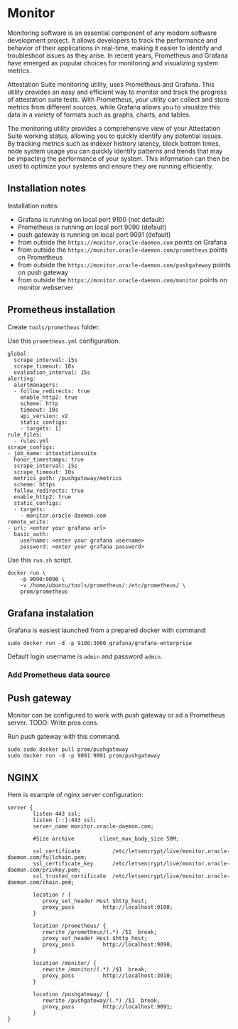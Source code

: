# Monitor

Monitoring software is an essential component of any modern software development project. It allows developers to track the performance and behavior of their applications in real-time, making it easier to identify and troubleshoot issues as they arise. In recent years, Prometheus and Grafana have emerged as popular choices for monitoring and visualizing system metrics.

Attestation Suite monitoring utility, uses Prometheus and Grafana. This utility provides an easy and efficient way to monitor and track the progress of attestation suite tests. With Prometheus, your utility can collect and store metrics from different sources, while Grafana allows you to visualize this data in a variety of formats such as graphs, charts, and tables.

The monitoring utility provides a comprehensive view of your Attestation Suite working status, allowing you to quickly identify any potential issues. By tracking metrics such as indexer histrory latency, block bottom times, node system usage you can quickly identify patterns and trends that may be impacting the performance of your system. This information can then be used to optimize your systems and ensure they are running efficiently.

## Installation notes

Installation notes:
- Grafana is running on local port 9100 (not default)
- Prometheus is running on local port 9090 (default)
- push gateway is running on local port 9091 (default)
- from outside the `https://monitor.oracle-daemon.com` points on Grafana
- from outside the `https://monitor.oracle-daemon.com/prometheus` points on Prometheus
- from outside the `https://monitor.oracle-daemon.com/pushgateway` points on push gateway
- from outside the `https://monitor.oracle-daemon.com/monitor` points on monitor webserver


## Prometheus installation

Create `tools/prometheus` folder.

Use this `prometheus.yml` configuration.
```
global:
  scrape_interval: 15s
  scrape_timeout: 10s
  evaluation_interval: 15s
alerting:
  alertmanagers:
  - follow_redirects: true
    enable_http2: true
    scheme: http
    timeout: 10s
    api_version: v2
    static_configs:
    - targets: []
rule_files:
  - rules.yml
scrape_configs:
- job_name: attestationsuite
  honor_timestamps: true
  scrape_interval: 15s
  scrape_timeout: 10s
  metrics_path: /pushgateway/metrics
  scheme: https
  follow_redirects: true
  enable_http2: true
  static_configs:
  - targets:
    - monitor.oracle-daemon.com
remote_write:
- url: <enter your grafana url>
  basic_auth:
    username: <enter your grafana username>
    password: <enter your grafana password>
```

Use this `run.sh` script.
```
docker run \
    -p 9090:9090 \
    -v /home/ubuntu/tools/prometheus/:/etc/prometheus/ \
    prom/prometheus
```


## Grafana instalation

Grafana is easiest launched from a prepared docker with command:
```
sudo docker run -d -p 9100:3000 grafana/grafana-enterprise
```

Default login username is `admin` and password `admin`.

### Add Prometheus data source


## Push gateway
Monitor can be configured to work with push gateway or ad a Prometheus server.
TODO: Write pros cons.

Run push gateway with this command.
```
sudo sudo docker pull prom/pushgateway
sudo docker run -d -p 9091:9091 prom/pushgateway
```

## NGINX

Here is example of nginx server configuration:
```
server {
        listen 443 ssl;
        listen [::]:443 ssl;
        server_name monitor.oracle-daemon.com;

        #Size archive        client_max_body_size 50M;

        ssl_certificate          /etc/letsencrypt/live/monitor.oracle-daemon.com/fullchain.pem;
        ssl_certificate_key      /etc/letsencrypt/live/monitor.oracle-daemon.com/privkey.pem;
        ssl_trusted_certificate  /etc/letsencrypt/live/monitor.oracle-daemon.com/chain.pem;

        location / {
           proxy_set_header Host $http_host;
           proxy_pass         http://localhost:9100;
        }

        location /prometheus/ {
           rewrite /prometheus/(.*) /$1  break;
           proxy_set_header Host $http_host;
           proxy_pass         http://localhost:9090;
        }

        location /monitor/ {
           rewrite /monitor/(.*) /$1  break;
           proxy_pass         http://localhost:3010;
        }

        location /pushgateway/ {
           rewrite /pushgateway/(.*) /$1  break;
           proxy_pass         http://localhost:9091;
        }
}

```